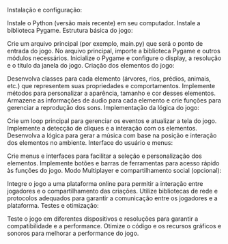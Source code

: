 Instalação e configuração:

Instale o Python (versão mais recente) em seu computador.
Instale a biblioteca Pygame.
Estrutura básica do jogo:

Crie um arquivo principal (por exemplo, main.py) que será o ponto de entrada do jogo.
No arquivo principal, importe a biblioteca Pygame e outros módulos necessários.
Inicialize o Pygame e configure o display, a resolução e o título da janela do jogo.
Criação dos elementos do jogo:

Desenvolva classes para cada elemento (árvores, rios, prédios, animais, etc.) que representem suas propriedades e comportamentos.
Implemente métodos para personalizar a aparência, tamanho e cor desses elementos.
Armazene as informações de áudio para cada elemento e crie funções para gerenciar a reprodução dos sons.
Implementação da lógica do jogo:

Crie um loop principal para gerenciar os eventos e atualizar a tela do jogo.
Implemente a detecção de cliques e a interação com os elementos.
Desenvolva a lógica para gerar a música com base na posição e interação dos elementos no ambiente.
Interface do usuário e menus:

Crie menus e interfaces para facilitar a seleção e personalização dos elementos.
Implemente botões e barras de ferramentas para acesso rápido às funções do jogo.
Modo Multiplayer e compartilhamento social (opcional):

Integre o jogo a uma plataforma online para permitir a interação entre jogadores e o compartilhamento das criações.
Utilize bibliotecas de rede e protocolos adequados para garantir a comunicação entre os jogadores e a plataforma.
Testes e otimização:

Teste o jogo em diferentes dispositivos e resoluções para garantir a compatibilidade e a performance.
Otimize o código e os recursos gráficos e sonoros para melhorar a performance do jogo.